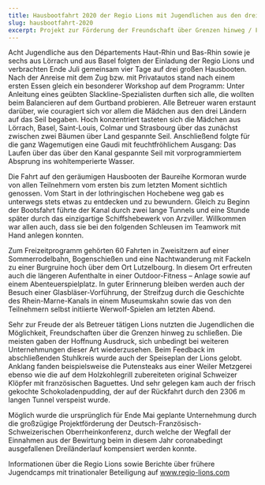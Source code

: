 ```yaml
---
title: Hausbootfahrt 2020 der Regio Lions mit Jugendlichen aus den drei Nachbarländern
slug: hausbootfahrt-2020
excerpt: Projekt zur Förderung der Freundschaft über Grenzen hinweg / Förderung durch die Oberrheinkonferenz
---
```


Acht Jugendliche aus den Départements Haut-Rhin und Bas-Rhin sowie je sechs aus Lörrach und aus Basel folgten der Einladung der Regio Lions und verbrachten Ende Juli gemeinsam vier Tage auf drei großen Hausbooten. Nach der Anreise mit dem Zug bzw. mit Privatautos stand nach einem ersten Essen gleich ein besonderer Workshop auf dem Programm: Unter Anleitung eines geübten Slackline-Spezialisten durften sich alle, die wollten beim Balancieren auf dem Gurtband probieren. Alle Betreuer waren erstaunt darüber, wie couragiert sich vor allem die Mädchen aus den drei Ländern auf das Seil begaben. Hoch konzentriert tasteten sich die Mädchen aus Lörrach, Basel, Saint-Louis, Colmar und Strasbourg über das zunächst zwischen zwei Bäumen über Land gespannte Seil. Anschließend folgte für die ganz Wagemutigen eine Gaudi mit feuchtfröhlichem Ausgang: Das Laufen über das über den Kanal gespannte Seil mit vorprogrammiertem Absprung ins wohltemperierte Wasser.

Die Fahrt auf den geräumigen Hausbooten der Baureihe Kormoran wurde von allen Teilnehmern vom ersten bis zum letzten Moment sichtlich genossen. Vom Start in der lothringischen Hochebene weg gab es unterwegs stets etwas zu entdecken und zu bewundern. Gleich zu Beginn der Bootsfahrt führte der Kanal durch zwei lange Tunnels und eine Stunde später durch das einzigartige Schiffshebewerk von Arzviller. Willkommen war allen auch, dass sie bei den folgenden Schleusen im Teamwork mit Hand anlegen konnten.

Zum Freizeitprogramm gehörten 60 Fahrten in Zweisitzern auf einer Sommerrodelbahn, Bogenschießen und eine Nachtwanderung mit Fackeln zu einer Burgruine hoch über dem Ort Lutzelbourg. In diesem Ort erfreuten auch die längeren Aufenthalte in einer Outdoor-Fitness – Anlage sowie auf einem Abenteuerspielplatz. In guter Erinnerung bleiben werden auch der Besuch einer Glasbläser-Vorführung, der Streifzug durch die Geschichte des Rhein-Marne-Kanals in einem Museumskahn sowie das von den Teilnehmern selbst initiierte Werwolf-Spielen am letzten Abend.

Sehr zur Freude der als Betreuer tätigen Lions nutzten die Jugendlichen die Möglichkeit, Freundschaften über die Grenzen hinweg zu schließen. Die meisten gaben der Hoffnung Ausdruck, sich unbedingt bei weiteren Unternehmungen dieser Art wiederzusehen. Beim Feedback im abschließenden Stuhlkreis wurde auch der Speiseplan der Lions gelobt. Anklang fanden beispielsweise die Putensteaks aus einer Weiler Metzgerei ebenso wie die auf dem Holzkohlegrill zubereiteten original Schweizer Klöpfer mit französischen Baguettes. Und sehr gelegen kam auch der frisch gekochte Schokoladenpudding, der auf der Rückfahrt durch den 2306 m langen Tunnel verspeist wurde.

Möglich wurde die ursprünglich für Ende Mai geplante Unternehmung durch die großzügige Projektförderung der Deutsch-Französisch-Schweizerischen Oberrheinkonferenz, durch welche der Wegfall der Einnahmen aus der Bewirtung beim in diesem Jahr coronabedingt ausgefallenen Dreiländerlauf kompensiert werden konnte.

Informationen über die Regio Lions sowie Berichte über frühere Jugendcamps mit trinationaler Beteiligung auf www.regio-lions.com
